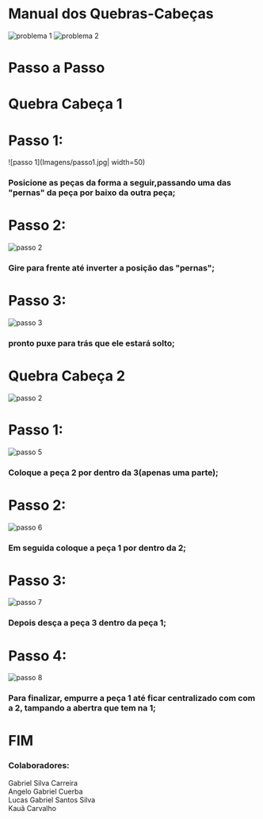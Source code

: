 # Manual dos Quebras-Cabeças 

![problema 1](Imagens/passo0.jpg)
![problema 2](Imagens/passo8.jpg)

# Passo a Passo
# Quebra Cabeça 1
<h1>Passo 1:</h1>

![passo 1](Imagens/passo1.jpg| width=50)

<h3>Posicione as peças da forma a seguir,passando uma das "pernas" da peça por baixo da outra peça;
<h1>Passo 2:</h1>

![passo 2](Imagens/passo2.jpg)

<h3>Gire para frente até inverter a posição das "pernas";
<h1>Passo 3:</h1>

![passo 3](<Imagens/passo 3.jpg>)

<h3>pronto puxe para trás que ele estará solto;

# Quebra Cabeça 2

![passo 2](Imagens/passo2.jpg)

<h1>Passo 1:</h1>

![passo 5](Imagens/passo5.jpg)

<h3>Coloque a peça 2 por dentro da 3(apenas uma parte);
<h1>Passo 2:</h1>

![passo 6](Imagens/passo6.jpg)

<h3>Em seguida coloque a peça 1 por dentro da 2;
<h1>Passo 3:</h1>

![passo 7](Imagens/passo7.jpg)

<h3>Depois desça a peça 3 dentro da peça 1;
<h1>Passo 4:</h1>

![passo 8](Imagens/passo8.jpg)

<h3>Para finalizar, empurre a peça 1 até ficar centralizado com com a 2, tampando a abertra que tem na 1;

# FIM

### Colaboradores:
Gabriel Silva Carreira \
Angelo Gabriel Cuerba \
Lucas Gabriel Santos Silva \
Kauã Carvalho 



